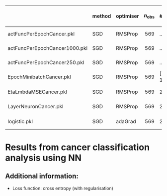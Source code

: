 |                               | method   | optimiser   |   $n_\mathrm{obs}$ | #epochs           | $m$          | $\eta$                  | $\lambda$               | $L-1$        | $N_l$         | $g$     |   train time (s) |   $\gamma$ | $\varrho_1$, $\varrho_2$   |   $\theta_0$ | note   |
|:------------------------------|:---------|:------------|-------------------:|:------------------|:-------------|:------------------------|:------------------------|:-------------|:--------------|:--------|-----------------:|-----------:|:---------------------------|-------------:|:-------|
| actFuncPerEpochCancer.pkl     | SGD      | RMSProp     |                569 | ...               | 5            | 0.1                     | 1e-05                   | 1            | 5             | ...     |              nan |        nan | (0.9, 0.999)               |          nan |        |
| actFuncPerEpochCancer1000.pkl | SGD      | RMSProp     |                569 | ...               | 5            | 0.001                   | 0.0001                  | 2            | 30            | ...     |              nan |        nan | (0.9, 0.999)               |          nan |        |
| actFuncPerEpochCancer250.pkl  | SGD      | RMSProp     |                569 | ...               | 5            | 0.001                   | 0.0001                  | 2            | 30            | ...     |              nan |        nan | (0.9, 0.999)               |          nan |        |
| EpochMinibatchCancer.pkl      | SGD      | RMSProp     |                569 | $[{100}, {1000}]$ | $[{0}, {9}]$ | 0.001                   | 0.0001                  | 2            | 30            | tanh    |              nan |        nan | (0.9, 0.999)               |          nan |        |
| EtaLmbdaMSECancer.pkl         | SGD      | RMSProp     |                569 | 250               | 5            | $[$10^{-8}$, $10^{1}$]$ | $[$10^{-8}$, $10^{1}$]$ | 1            | 5             | sigmoid |              nan |        nan | (0.9, 0.999)               |          nan |        |
| LayerNeuronCancer.pkl         | SGD      | RMSProp     |                569 | 250               | 5            | 0.001                   | 0.0001                  | $[{0}, {9}]$ | $[{5}, {50}]$ | sigmoid |              nan |        nan | (0.9, 0.999)               |          nan |        |
| logistic.pkl                  | SGD      | adaGrad     |                569 | 250               | 5            | $[$10^{-8}$, $10^{1}$]$ | $[$10^{-8}$, $10^{1}$]$ | 0            |               | sigmoid |              nan |        nan | (0.9, 0.999)               |          nan |        |


# Results from cancer classification analysis using NN


## Additional information:

* Loss function: cross entropy (with regularisation)

